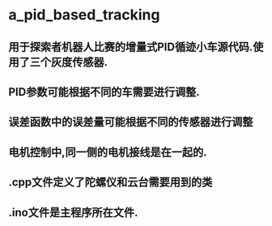 # a_pid_based_tracking
## 用于探索者机器人比赛的增量式PID循迹小车源代码.使用了三个灰度传感器.
## PID参数可能根据不同的车需要进行调整.
## 误差函数中的误差量可能根据不同的传感器进行调整
## 电机控制中,同一侧的电机接线是在一起的.
## .cpp文件定义了陀螺仪和云台需要用到的类
## .ino文件是主程序所在文件.
